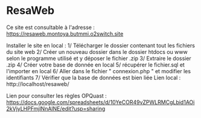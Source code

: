 # ResaWeb

Ce site est consultable à l'adresse : https://resaweb.montoya.butmmi.o2switch.site


Installer le site en local :
   1/ Télécharger le dossier contenant tout les fichiers du site web
   2/ Créer un nouveau dossier dans le dossier htdocs ou www selon le programme utilisé et y déposer le fichier .zip
   3/ Extraire le dossier .zip
   4/ Créer votre base de donnée en local
   5/ récupérer le fichier.sql et l'importer en local
   6/ Aller dans le fichier " connexion.php " et modifier les identifiants
   7/ Vérifier que la base de données est bien liée
Lien local : http://localhost/resaweb/

Lien pour consulter les règles OPQuast : https://docs.google.com/spreadsheets/d/10YeCOR49vZPWLRMCgLbid1AOi2kVjyLHPFmjlNnAlNE/edit?usp=sharing